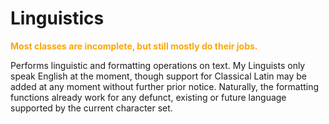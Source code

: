 # Linguistics

<span style="color: orange; font-weight: bold;">Most classes are incomplete, but still mostly do their jobs.</span>

Performs linguistic and formatting operations on text. My Linguists only speak English at the moment, though support for Classical Latin may be added at any moment without further prior notice. Naturally, the formatting functions already work for any defunct, existing or future language supported by the current character set.
